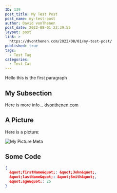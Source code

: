 ```yaml
---
ID: 139
post_title: My Test Post
post_name: my-test-post
author: David vonThenen
post_date: 2022-08-01 22:39:55
layout: post
link: >
  https://dvonthenen.com/2022/08/01/my-test-post/
published: true
tags:
  - Test Tag
categories:
  - Test Cat
---
```

Hello this is the first paragraph

## My Subsection

Here is more info... [dvonthenen.com](https://dvonthenen.com)

## A Picture

Here is a picture:

![My Picture Meta](https://raw.githubusercontent.com/dvonthenen/blog/master/images/drone.png)

## Some Code

```json
{
  &quot;firstName&quot;: &quot;John&quot;,
  &quot;lastName&quot;: &quot;Smith&quot;,
  &quot;age&quot;: 25
}
```